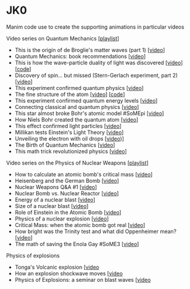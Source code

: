 # JK0

Manim code use to create the supporting animations in particular videos

Video series on Quantum Mechanics [[playlist](https://www.youtube.com/playlist?list=PL_UV-wQj1lvVxch-RPQIUOHX88eeNGzVH)]
- This is the origin of de Broglie's matter waves (part 1) [[video](https://youtu.be/YQNEziGyDxU)]
- Quantum Mechanics: book recommendations [[video](https://youtu.be/3VmPfpkKgM0)]
- This is how the wave-particle duality of light was discovered [[video](https://youtu.be/f7JvywBOGYY)] [[code](https://github.com/jsdiazpo/JK0/tree/main/24-Wave-Particle)]
- Discovery of spin... but missed (Stern-Gerlach experiment, part 2) [[video](https://youtu.be/_0zX8tL-Rak)]
- This experiment confirmed quantum physics [[video](https://youtu.be/BDAzFIJu9_E)]
- The fine structure of the atom [[video](https://youtu.be/H4ZnVpiQTDw)] [[code](https://github.com/jsdiazpo/JK0/tree/main/21%20Sommerfeld)]
- This experiment confirmed quantum energy levels [[video](https://youtu.be/MCJl3-pHGuU)]
- Connecting classical and quantum physics [[video](https://youtu.be/PpuUeL2WvjM)]
- This star almost broke Bohr's atomic model #SoMEpi [[video](https://youtu.be/BcX1aYrLct4)]
- How Niels Bohr created the quantum atom [[video](https://youtu.be/xINR4MoqYVc)]
- This effect confirmed light particles [[video](https://youtu.be/Ap9os356CZA)]
- Millikan tests Einstein's Light Theory [[video](https://youtu.be/fQzirkrXOxk)]
- Unveiling the electron with oil drops [[video](https://youtu.be/B-uWaEvXqbA))]
- The Birth of Quantum Mechanics [[video](https://youtu.be/WNHn6GoMaac)]
- This math trick revolutionized physics [[video](https://youtu.be/gXeAp_lyj9s)]
  
Video series on the Physics of Nuclear Weapons [[playlist](https://www.youtube.com/playlist?list=PL_UV-wQj1lvUhNttvv4_KsYrQxHygj3Ey)]
- How to calculate an atomic bomb's critical mass [[video](https://youtu.be/DIuoFAW9H3E)]
- Heisenberg and the German Bomb [[video](https://youtu.be/6zIJTwQ2blU)]
- Nuclear Weapons Q&A #1 [[video](https://youtu.be/AcwZ0cwxXOE)]
- Nuclear Bomb vs. Nuclear Reactor [[video](https://youtu.be/S-uMUq939dY)]
- Energy of a nuclear blast [[video](https://youtu.be/wr-e9rGWx0c)]
- Size of a nuclear blast [[video](https://youtu.be/8ru_LpjuabY)]
- Role of Einstein in the Atomic Bomb [[video](https://youtu.be/W3ba1Y8L_yg)]
- Physics of a nuclear explosion [[video](https://youtu.be/6VSrGDOrWXc)]
- Critical Mass: when the atomic bomb got real [[video](https://youtu.be/LduH7613QXw)]
- How bright was the Trinity test and what did Oppenheimer mean? [[video](https://youtu.be/GzfQY5FmURM)]
- The math of saving the Enola Gay #SoME3 [[video](https://youtu.be/IEsIXui-YS8)]
  
Physics of explosions
- Tonga's Volcanic explosion [[video](https://youtu.be/kzBoTgI4llY)
- How an explosion shockwave moves [[video](https://youtu.be/-UK5PUX3hOg)
- Physics of Explosions: a seminar on blast waves [[video](https://youtu.be/JySY4bkW5wY)
